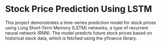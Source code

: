 # Stock Price Prediction Using LSTM
This project demonstrates a time-series prediction model for stock prices using Long Short-Term Memory (LSTM) networks, a type of recurrent neural network (RNN). The model predicts future stock prices based on historical stock data, which is fetched using the yfinance library.

